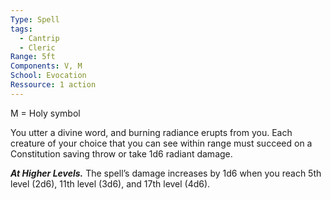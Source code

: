 ```yaml
---
Type: Spell
tags:
  - Cantrip
  - Cleric
Range: 5ft
Components: V, M
School: Evocation
Ressource: 1 action
---
```

M = Holy symbol

You utter a divine word, and burning radiance erupts from you. Each creature of your choice that you can see within range must succeed on a Constitution saving throw or take 1d6 radiant damage.

**_At Higher Levels._** The spell’s damage increases by 1d6 when you reach 5th level (2d6), 11th level (3d6), and 17th level (4d6).